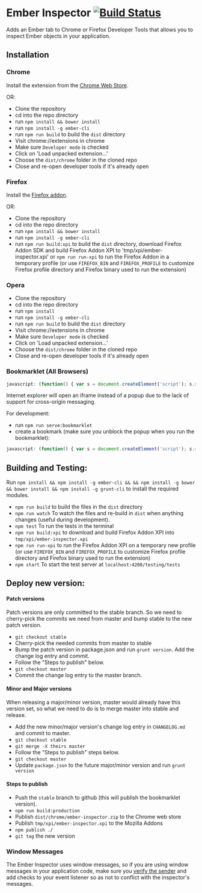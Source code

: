 Ember Inspector [![Build Status](https://secure.travis-ci.org/emberjs/ember-inspector.svg?branch=master)](https://travis-ci.org/emberjs/ember-inspector)
===============

Adds an Ember tab to Chrome or Firefox Developer Tools that allows you to inspect
Ember objects in your application.

Installation
------------

### Chrome

Install the extension from the [Chrome Web Store](https://chrome.google.com/webstore/detail/ember-inspector/bmdblncegkenkacieihfhpjfppoconhi).

OR:

- Clone the repository
- cd into the repo directory
- run `npm install && bower install`
- run `npm install -g ember-cli`
- run `npm run build` to build the `dist` directory
- Visit chrome://extensions in chrome
- Make sure `Developer mode` is checked
- Click on 'Load unpacked extension...'
- Choose the `dist/chrome` folder in the cloned repo
- Close and re-open developer tools if it's already open

### Firefox

Install the [Firefox addon](https://addons.mozilla.org/en-US/firefox/addon/ember-inspector/).

OR:

- Clone the repository
- cd into the repo directory
- run `npm install && bower install`
- run `npm install -g ember-cli`
- run `npm run build:xpi` to build the `dist` directory, download Firefox Addon SDK and build Firefox Addon XPI to 'tmp/xpi/ember-inspector.xpi'
  or `npm run run-xpi` to run the Firefox Addon in a temporary profile (or use `FIREFOX_BIN` and `FIREFOX_PROFILE` to customize Firefox profile directory and Firefox binary used to run the extension)

### Opera

- Clone the repository
- cd into the repo directory
- run `npm install`
- run `npm install -g ember-cli`
- run `npm run build` to build the `dist` directory
- Visit chrome://extensions in chrome
- Make sure `Developer mode` is checked
- Click on 'Load unpacked extension...'
- Choose the `dist/chrome` folder in the cloned repo
- Close and re-open developer tools if it's already open


### Bookmarklet (All Browsers)


```javascript
javascript: (function() { var s = document.createElement('script'); s.src = '//ember-extension.s3.amazonaws.com/dist_bookmarklet/load_inspector.js'; document.body.appendChild(s); }());
```

Internet explorer will open an iframe instead of a popup due to the lack of support for cross-origin messaging.

For development:

- run `npm run serve:bookmarklet`
- create a bookmark (make sure you unblock the popup when you run the bookmarklet):

```javascript
javascript: (function() { var s = document.createElement('script'); s.src = 'http://localhost:9191/bookmarklet/load_inspector.js'; document.body.appendChild(s); }());
```


Building and Testing:
--------------------

Run `npm install && npm install -g ember-cli && && npm install -g bower && bower install && npm install -g grunt-cli` to install the required modules.

- `npm run build` to build the files in the `dist` directory
- `npm run watch` To watch the files and re-build in `dist` when anything changes (useful during development).
- `npm test` To run the tests in the terminal
- `npm run build:xpi` to download and build Firefox Addon XPI into `tmp/xpi/ember-inspector.xpi`
- `npm run run-xpi` to run the Firefox Addon XPI on a temporary new profile (or use `FIREFOX_BIN` and `FIREFOX_PROFILE` to customize Firefox profile directory and Firefox binary used to run the extension)
- `npm start` To start the test server at `localhost:4200/testing/tests`


Deploy new version:
-----------

#### Patch versions

Patch versions are only committed to the stable branch. So we need to cherry-pick the commits we need from master and bump stable to the new patch version.

- `git checkout stable`
- Cherry-pick the needed commits from master to stable
- Bump the patch version in package.json and run `grunt version`. Add the change log entry and commit.
- Follow the "Steps to publish" below.
- `git checkout master`
- Commit the change log entry to the master branch.

#### Minor and Major versions

When releasing a major/minor version, master would already have this version set, so what we need to do is to merge master into stable and release.

- Add the new minor/major version's change log entry in `CHANGELOG.md` and commit to master.
- `git checkout stable`
- `git merge -X theirs master`
- Follow the "Steps to publish" steps below.
- `git checkout master`
- Update `package.json` to the future major/minor version and run `grunt version`

#### Steps to publish

- Push the `stable` branch to github (this will publish the bookmarklet version).
- `npm run build:production`
- Publish `dist/chrome/ember-inspector.zip` to the Chrome web store
- Publish `tmp/xpi/ember-inspector.xpi` to the Mozilla Addons
- `npm publish ./`
- `git tag` the new version


### Window Messages

The Ember Inspector uses window messages, so if you are using window messages in your application code, make sure you [verify the sender](https://developer.mozilla.org/en-US/docs/Web/API/window.postMessage#Security_concerns) and add checks to your event listener so as not to conflict with the inspector's messages.
